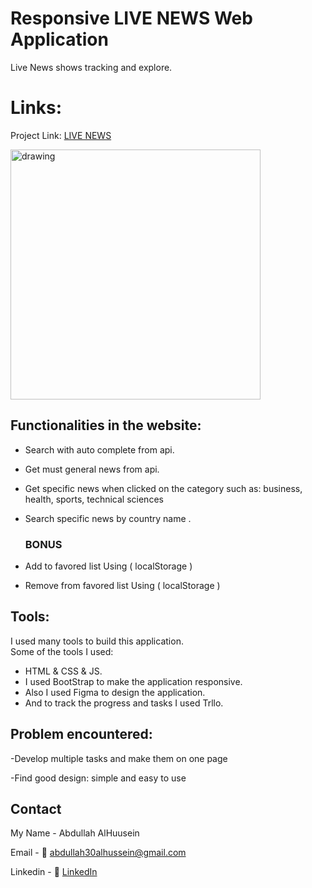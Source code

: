 
# Responsive LIVE NEWS Web Application

Live News shows tracking and explore.


# Links:
Project Link: [LIVE NEWS](https://abdullahalhussein.github.io/News/)


<img src="https://user-images.githubusercontent.com/70335592/138341846-5dba58b9-5918-4842-a1fa-4edd65c4314d.jpeg" alt="drawing" style="width:400px;"/>



## Functionalities in the website:
- Search with auto complete from api.
- Get must general news from api. 
- Get specific news when clicked on the category such as: business, health, sports, technical sciences
- Search specific news by country name .

  ### BONUS

- Add to favored list Using ( localStorage )
- Remove from favored list Using ( localStorage )

<h2>Tools:</h2>
<p>I used many tools to build this application. <br>
Some of the tools I used:
</p>
<ul>
<li>HTML & CSS & JS.</li>
<li>I used BootStrap to make the application responsive.</li>
<li>Also I used Figma to design the application.</li>
<li>And to track the progress and tasks I used Trllo.</li>
</ul>

## Problem encountered:

-Develop multiple tasks and make them on one page

-Find good design: simple and easy to use


## Contact

My Name - Abdullah AlHuusein

Email - 📧 abdullah30alhussein@gmail.com

Linkedin - 👔 [LinkedIn](https://www.linkedin.com/in/abdullah-alhussein1)

